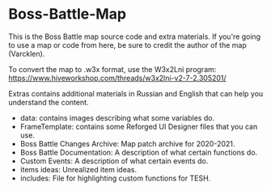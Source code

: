 # Boss-Battle-Map

This is the Boss Battle map source code and extra materials. If you're going to use a map or code from here, be sure to credit the author of the map (Varcklen).

To convert the map to .w3x format, use the W3x2Lni program:
https://www.hiveworkshop.com/threads/w3x2lni-v2-7-2.305201/

Extras contains additional materials in Russian and English that can help you understand the content.
- data: contains images describing what some variables do.
- FrameTemplate: contains some Reforged UI Designer files that you can use.
- Boss Battle Changes Archive: Map patch archive for 2020-2021.
- Boss Battle Documentation: A description of what certain functions do.
- Custom Events: A description of what certain events do.
- items ideas: Unrealized item ideas.
- includes: File for highlighting custom functions for TESH.
